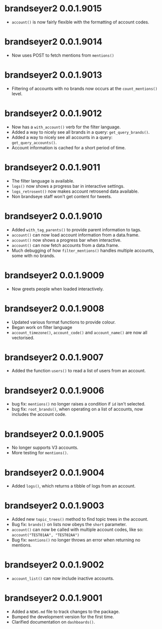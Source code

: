 # brandseyer2 0.0.1.9015

* `account()` is now fairly flexible with the formatting of account codes.

# brandseyer2 0.0.1.9014

* Now uses POST to fetch mentions from `mentions()`

# brandseyer2 0.0.1.9013

* Filtering of accounts with no brands now occurs at the `count_mentions()` level.

# brandseyer2 0.0.1.9012

* Now has a `with_account()` verb for the filter language.
* Added a way to nicely see all brands in a query: `get_query_brands()`.
* Added a way to nicely see all accounts in a query: `get_query_accounts()`.
* Account information is cached for a short period of time.

# brandseyer2 0.0.1.9011

* The filter language is available.
* `logs()` now shows a progress bar in interactive settings.
* `logs_retrosent()` now makes account retrosend data available.
* Non brandseye staff won't get content for tweets.

# brandseyer2 0.0.1.9010

* Added `with_tag_parents()` to provide parent information to tags.
* `account()` can now load account information from a data.frame.
* `account()` now shows a progress bar when interactive. 
* `account()` can now fetch accounts from a data.frame. 
* Much debugging of how `filter_mentions()` handles multiple 
  accounts, some with no brands.

# brandseyer2 0.0.1.9009

* Now greets people when loaded interactively.

# brandseyer2 0.0.1.9008

* Updated various format functions to provide colour. 
* Began work on filter language
* `account_timezone()`, `account_code()` and `account_name()` are now all vectorised.

# brandseyer2 0.0.1.9007

* Added the function `users()` to read a list of users from an account.

# brandseyer2 0.0.1.9006

* bug fix: `mentions()` no longer raises a condition if `id` isn't selected.
* bug fix: `root_brands()`, when operating on a list of accounts, now includes the account code.

# brandseyer2 0.0.1.9005

* No longer supports V3 accounts.
* More testing for `mentions()`.

# brandseyer2 0.0.1.9004

* Added `logs()`, which returns a tibble of logs from an account.

# brandseyer2 0.0.1.9003

* Added new `topic_trees()` method to find topic trees in the account.
* Bug fix: `brands()` on lists now obeys the `short` parameter.
* `account()` can now be called with multiple account codes, like so: 
  ``` account("TEST01AA", "TEST02AA") ```
* Bug fix: `mentions()` no longer throws an error when returning no mentions.

# brandseyer2 0.0.1.9002

* `account_list()` can now include inactive accounts.

# brandseyer2 0.0.1.9001

* Added a `NEWS.md` file to track changes to the package.
* Bumped the development version for the first time.
* Clarified documentation on `dashboards()`.
